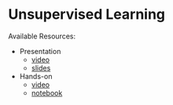 # Unsupervised Learning
Available Resources:
* Presentation
	* [video](https://dlmultimedia.esa.int/download/public/videos/2048/04/013/4804_013_AR_EN.mp4)
	* [slides](https://github.com/jmartinezheras/2018-MachineLearning-Lectures-ESA/blob/master/6_TextMining/6_TextMining.pdf)
* Hands-on
	* [video](https://dlmultimedia.esa.int/download/public/videos/2048/04/012/4804_012_AR_EN.mp4)
	* [notebook](https://github.com/jmartinezheras/2018-MachineLearning-Lectures-ESA/blob/master/6_TextMining/6_TextMining-ESA-News.ipynb)
